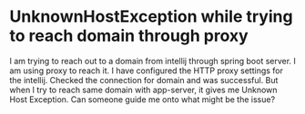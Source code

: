 
# UnknownHostException while trying to reach domain through proxy

I am trying to reach out to a domain from intellij through spring boot server. I am using proxy to reach it.
I have configured the HTTP proxy settings for the intellij. Checked the connection for domain and was successful. But when I try to reach same domain with app-server, it gives me Unknown Host Exception. Can someone guide me onto what might be the issue?

        